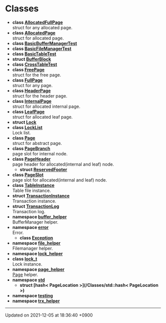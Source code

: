 

# Classes




* **class [AllocatedFullPage](/Classes/AllocatedFullPage)** <br>struct for any allocated page. 
* **class [AllocatedPage](/Classes/AllocatedPage)** <br>struct for allocated page. 
* **class [BasicBufferManagerTest](/Classes/BasicBufferManagerTest)** 
* **class [BasicFileManagerTest](/Classes/BasicFileManagerTest)** 
* **class [BasicTableTest](/Classes/BasicTableTest)** 
* **struct [BufferBlock](/Classes/BufferBlock)** 
* **class [CrossTableTest](/Classes/CrossTableTest)** 
* **class [FreePage](/Classes/FreePage)** <br>struct for the free page. 
* **class [FullPage](/Classes/FullPage)** <br>struct for any page. 
* **class [HeaderPage](/Classes/HeaderPage)** <br>struct for the header page. 
* **class [InternalPage](/Classes/InternalPage)** <br>struct for allocated internal page. 
* **class [LeafPage](/Classes/LeafPage)** <br>struct for allocated leaf page. 
* **struct [Lock](/Classes/Lock)** 
* **class [LockList](/Classes/LockList)** <br>Lock list. 
* **class [Page](/Classes/Page)** <br>struct for abstract page. 
* **class [PageBranch](/Classes/PageBranch)** <br>page slot for internal node. 
* **class [PageHeader](/Classes/PageHeader)** <br>page header for allocated(internal and leaf) node. 
    * **struct [ReservedFooter](/Classes/PageHeader_1_1ReservedFooter)** 
* **class [PageSlot](/Classes/PageSlot)** <br>page slot for allocated(internal and leaf) node. 
* **class [TableInstance](/Classes/TableInstance)** <br>Table file instance. 
* **struct [TransactionInstance](/Classes/TransactionInstance)** <br>Transaction instance. 
* **struct [TransactionLog](/Classes/TransactionLog)** <br>Transaction log. 
* **namespace [buffer_helper](/Namespaces/buffer_helper)** <br>BufferManager helper. 
* **namespace [error](/Namespaces/error)** <br>Error. 
    * **class [Exception](/Classes/error::Exception)** 
* **namespace [file_helper](/Namespaces/file_helper)** <br>Filemanager helper. 
* **namespace [lock_helper](/Namespaces/lock_helper)** 
* **class [lock_t](/Classes/lock_t)** <br>Lock instance. 
* **namespace [page_helper](/Namespaces/page_helper)** <br><a href="/Classes/Page">Page</a> helper. 
* **namespace [std](/Namespaces/std)** 
    * **struct [hash< PageLocation >](/Classes/std::hash< PageLocation >)** 
* **namespace [testing](/Namespaces/testing)** 
* **namespace [trx_helper](/Namespaces/trx_helper)** 



-------------------------------

Updated on 2021-12-05 at 18:36:40 +0900
